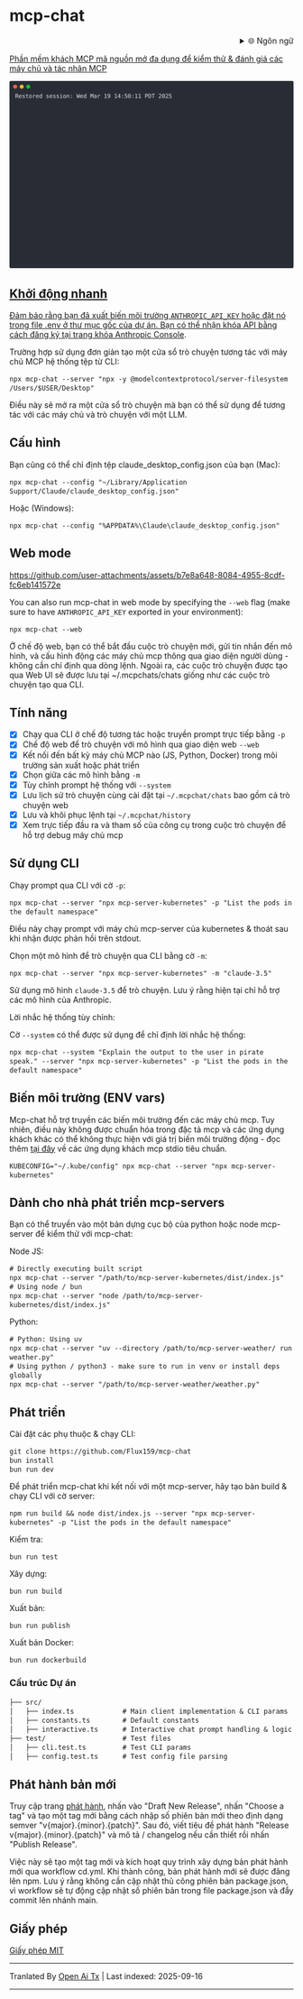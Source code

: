 # mcp-chat

<div align="right">
  <details>
    <summary >🌐 Ngôn ngữ</summary>
    <div>
      <div align="center">
        <a href="https://openaitx.github.io/view.html?user=Flux159&project=mcp-chat&lang=en">English</a>
        | <a href="https://openaitx.github.io/view.html?user=Flux159&project=mcp-chat&lang=zh-CN">简体中文</a>
        | <a href="https://openaitx.github.io/view.html?user=Flux159&project=mcp-chat&lang=zh-TW">繁體中文</a>
        | <a href="https://openaitx.github.io/view.html?user=Flux159&project=mcp-chat&lang=ja">日本語</a>
        | <a href="https://openaitx.github.io/view.html?user=Flux159&project=mcp-chat&lang=ko">한국어</a>
        | <a href="https://openaitx.github.io/view.html?user=Flux159&project=mcp-chat&lang=hi">हिन्दी</a>
        | <a href="https://openaitx.github.io/view.html?user=Flux159&project=mcp-chat&lang=th">ไทย</a>
        | <a href="https://openaitx.github.io/view.html?user=Flux159&project=mcp-chat&lang=fr">Français</a>
        | <a href="https://openaitx.github.io/view.html?user=Flux159&project=mcp-chat&lang=de">Deutsch</a>
        | <a href="https://openaitx.github.io/view.html?user=Flux159&project=mcp-chat&lang=es">Español</a>
        | <a href="https://openaitx.github.io/view.html?user=Flux159&project=mcp-chat&lang=it">Italiano</a>
        | <a href="https://openaitx.github.io/view.html?user=Flux159&project=mcp-chat&lang=ru">Русский</a>
        | <a href="https://openaitx.github.io/view.html?user=Flux159&project=mcp-chat&lang=pt">Português</a>
        | <a href="https://openaitx.github.io/view.html?user=Flux159&project=mcp-chat&lang=nl">Nederlands</a>
        | <a href="https://openaitx.github.io/view.html?user=Flux159&project=mcp-chat&lang=pl">Polski</a>
        | <a href="https://openaitx.github.io/view.html?user=Flux159&project=mcp-chat&lang=ar">العربية</a>
        | <a href="https://openaitx.github.io/view.html?user=Flux159&project=mcp-chat&lang=fa">فارسی</a>
        | <a href="https://openaitx.github.io/view.html?user=Flux159&project=mcp-chat&lang=tr">Türkçe</a>
        | <a href="https://openaitx.github.io/view.html?user=Flux159&project=mcp-chat&lang=vi">Tiếng Việt</a>
        | <a href="https://openaitx.github.io/view.html?user=Flux159&project=mcp-chat&lang=id">Bahasa Indonesia</a>
        | <a href="https://openaitx.github.io/view.html?user=Flux159&project=mcp-chat&lang=as">অসমীয়া</
      </div>
    </div>
  </details>

</div>

Phần mềm khách MCP mã nguồn mở đa dụng để kiểm thử & đánh giá các máy chủ và tác nhân MCP

<p align="center">
  <img width="600" src="https://raw.githubusercontent.com/Flux159/mcp-chat/refs/heads/main/mcpchat.svg">
</p>


## Khởi động nhanh

Đảm bảo rằng bạn đã xuất biến môi trường `ANTHROPIC_API_KEY` hoặc đặt nó trong file .env ở thư mục gốc của dự án. Bạn có thể nhận khóa API bằng cách đăng ký tại [trang khóa Anthropic Console](https://console.anthropic.com/settings/keys).

Trường hợp sử dụng đơn giản tạo một cửa sổ trò chuyện tương tác với máy chủ MCP hệ thống tệp từ CLI:

```shell
npx mcp-chat --server "npx -y @modelcontextprotocol/server-filesystem /Users/$USER/Desktop"
```

Điều này sẽ mở ra một cửa sổ trò chuyện mà bạn có thể sử dụng để tương tác với các máy chủ và trò chuyện với một LLM.

## Cấu hình

Bạn cũng có thể chỉ định tệp claude_desktop_config.json của bạn (Mac):

```shell
npx mcp-chat --config "~/Library/Application Support/Claude/claude_desktop_config.json"
```

Hoặc (Windows):

```shell
npx mcp-chat --config "%APPDATA%\Claude\claude_desktop_config.json"
```

## Web mode

https://github.com/user-attachments/assets/b7e8a648-8084-4955-8cdf-fc6eb141572e

You can also run mcp-chat in web mode by specifying the `--web` flag (make sure to have `ANTHROPIC_API_KEY` exported in your environment):

```shell
npx mcp-chat --web
```
Ở chế độ web, bạn có thể bắt đầu cuộc trò chuyện mới, gửi tin nhắn đến mô hình, và cấu hình động các máy chủ mcp thông qua giao diện người dùng - không cần chỉ định qua dòng lệnh. Ngoài ra, các cuộc trò chuyện được tạo qua Web UI sẽ được lưu tại ~/.mcpchats/chats giống như các cuộc trò chuyện tạo qua CLI.

## Tính năng

- [x] Chạy qua CLI ở chế độ tương tác hoặc truyền prompt trực tiếp bằng `-p`
- [x] Chế độ web để trò chuyện với mô hình qua giao diện web `--web`
- [x] Kết nối đến bất kỳ máy chủ MCP nào (JS, Python, Docker) trong môi trường sản xuất hoặc phát triển
- [x] Chọn giữa các mô hình bằng `-m`
- [x] Tùy chỉnh prompt hệ thống với `--system`
- [x] Lưu lịch sử trò chuyện cùng cài đặt tại `~/.mcpchat/chats` bao gồm cả trò chuyện web
- [x] Lưu và khôi phục lệnh tại `~/.mcpchat/history`
- [x] Xem trực tiếp đầu ra và tham số của công cụ trong cuộc trò chuyện để hỗ trợ debug máy chủ mcp

## Sử dụng CLI

Chạy prompt qua CLI với cờ `-p`:


```shell
npx mcp-chat --server "npx mcp-server-kubernetes" -p "List the pods in the default namespace"
```

Điều này chạy prompt với máy chủ mcp-server của kubernetes & thoát sau khi nhận được phản hồi trên stdout.

Chọn một mô hình để trò chuyện qua CLI bằng cờ `-m`:

```shell
npx mcp-chat --server "npx mcp-server-kubernetes" -m "claude-3.5"
```

Sử dụng mô hình `claude-3.5` để trò chuyện. Lưu ý rằng hiện tại chỉ hỗ trợ các mô hình của Anthropic.

Lời nhắc hệ thống tùy chỉnh:

Cờ `--system` có thể được sử dụng để chỉ định lời nhắc hệ thống:

```shell
npx mcp-chat --system "Explain the output to the user in pirate speak." --server "npx mcp-server-kubernetes" -p "List the pods in the default namespace"
```

## Biến môi trường (ENV vars)

Mcp-chat hỗ trợ truyền các biến môi trường đến các máy chủ mcp. Tuy nhiên, điều này không được chuẩn hóa trong đặc tả mcp và các ứng dụng khách khác có thể không thực hiện với giá trị biến môi trường động - đọc thêm [tại đây](https://github.com/Flux159/mcp-server-kubernetes/issues/148#issuecomment-2950181666) về các ứng dụng khách mcp stdio tiêu chuẩn.

```shell
KUBECONFIG="~/.kube/config" npx mcp-chat --server "npx mcp-server-kubernetes"
```

## Dành cho nhà phát triển mcp-servers

Bạn có thể truyền vào một bản dựng cục bộ của python hoặc node mcp-server để kiểm thử với mcp-chat:

Node JS:

```shell
# Directly executing built script
npx mcp-chat --server "/path/to/mcp-server-kubernetes/dist/index.js"
# Using node / bun
npx mcp-chat --server "node /path/to/mcp-server-kubernetes/dist/index.js"
```

Python:

```shell
# Python: Using uv
npx mcp-chat --server "uv --directory /path/to/mcp-server-weather/ run weather.py"
# Using python / python3 - make sure to run in venv or install deps globally
npx mcp-chat --server "/path/to/mcp-server-weather/weather.py"
```

## Phát triển

Cài đặt các phụ thuộc & chạy CLI:

```shell
git clone https://github.com/Flux159/mcp-chat
bun install
bun run dev
```
Để phát triển mcp-chat khi kết nối với một mcp-server, hãy tạo bản build & chạy CLI với cờ server:


```shell
npm run build && node dist/index.js --server "npx mcp-server-kubernetes" -p "List the pods in the default namespace"
```

Kiểm tra:

```shell
bun run test
```

Xây dựng:

```shell
bun run build
```

Xuất bản:

```shell
bun run publish
```

Xuất bản Docker:

```shell
bun run dockerbuild
```

### Cấu trúc Dự án

```
├── src/
│   ├── index.ts            # Main client implementation & CLI params
│   ├── constants.ts        # Default constants
│   ├── interactive.ts      # Interactive chat prompt handling & logic
├── test/                   # Test files
│   ├── cli.test.ts         # Test CLI params
│   ├── config.test.ts      # Test config file parsing
```

## Phát hành bản mới

Truy cập trang [phát hành](https://github.com/Flux159/mcp-chat/releases), nhấn vào "Draft New Release", nhấn "Choose a tag" và tạo một tag mới bằng cách nhập số phiên bản mới theo định dạng semver "v{major}.{minor}.{patch}". Sau đó, viết tiêu đề phát hành "Release v{major}.{minor}.{patch}" và mô tả / changelog nếu cần thiết rồi nhấn "Publish Release".

Việc này sẽ tạo một tag mới và kích hoạt quy trình xây dựng bản phát hành mới qua workflow cd.yml. Khi thành công, bản phát hành mới sẽ được đăng lên npm. Lưu ý rằng không cần cập nhật thủ công phiên bản package.json, vì workflow sẽ tự động cập nhật số phiên bản trong file package.json và đẩy commit lên nhánh main.

## Giấy phép

[Giấy phép MIT](https://github.com/Flux159/mcp-chat/blob/main/LICENSE)



---


Tranlated By [Open Ai Tx](https://github.com/OpenAiTx/OpenAiTx) | Last indexed: 2025-09-16


---
